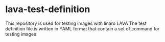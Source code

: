 # lava-test-definition
This repository is used for testing images with linaro LAVA
The test definition file is written in YAML format that contain a set of command for testing images
